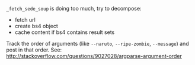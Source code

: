 `_fetch_sede_soup` is doing too much, try to decompose:

- fetch url
- create bs4 object
- cache content if bs4 contains result sets

Track the order of arguments (like `--naruto`, `--ripe-zombie`, `--message`) and post in that order.
See: http://stackoverflow.com/questions/9027028/argparse-argument-order
